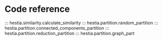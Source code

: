 # Code reference

::: hestia.similarity.calculate_similarity
::: hestia.partition.random_partition
::: hestia.partition.connected_components_partition
::: hestia.partition.reduction_partition
::: hestia.partition.graph_part
